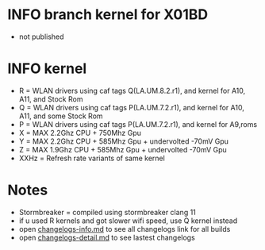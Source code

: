 # INFO branch kernel for X01BD
* not published

# INFO kernel
* R = WLAN drivers using caf tags Q(LA.UM.8.2.r1), and kernel for A10, A11, and Stock Rom
* Q = WLAN drivers using caf tags P(LA.UM.7.2.r1), and kernel for A10, A11, and some Stock Rom
* P = WLAN drivers using caf tags P(LA.UM.7.2.r1), and kernel for A9,roms
* X = MAX 2.2Ghz CPU + 750Mhz Gpu
* Y = MAX 2.2Ghz CPU + 585Mhz Gpu + undervolted -70mV Gpu
* Z = MAX 1.9Ghz CPU + 585Mhz Gpu + undervolted -70mV Gpu
* XXHz = Refresh rate variants of same kernel

# Notes
* Stormbreaker = compiled using stormbreaker clang 11
* if u used R kernels and got slower wifi speed, use Q kernel instead
* open <a href="https://github.com/ZyCromerZ/android_kernel_asus_sdm660/blob/changelogs/changelogs-info.md">changelogs-info.md</a> to see all changelogs link for all builds
* open <a href="https://github.com/ZyCromerZ/android_kernel_asus_sdm660/blob/changelogs/changelogs-detail.md">changelogs-detail.md</a> to see lastest changelogs